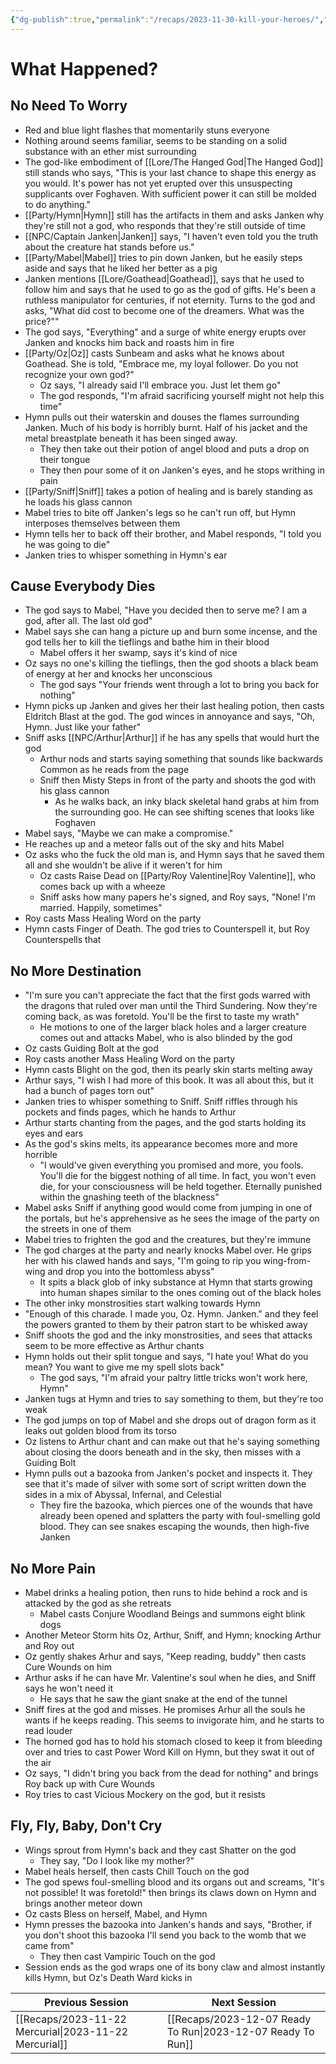 ```yaml
---
{"dg-publish":true,"permalink":"/recaps/2023-11-30-kill-your-heroes/","created":"","updated":""}
---
```


# What Happened? 
## No Need To Worry 
- Red and blue light flashes that momentarily stuns everyone
- Nothing around seems familiar, seems to be standing on a solid substance with an ether mist surrounding
- The god-like embodiment of [[Lore/The Hanged God\|The Hanged God]] still stands who says, "This is your last chance to shape this energy as you would. It's power has not yet erupted over this unsuspecting supplicants over Foghaven. With sufficient power it can still be molded to do anything."
- [[Party/Hymn\|Hymn]] still has the artifacts in them and asks Janken why they're still not a god, who responds that they're still outside of time 
- [[NPC/Captain Janken\|Janken]] says, "I haven't even told you the truth about the creature hat stands before us."
- [[Party/Mabel\|Mabel]] tries to pin down Janken, but he easily steps aside and says that he liked her better as a pig 
- Janken mentions [[Lore/Goathead\|Goathead]], says that he used to follow him and says that he used to go as the god of gifts. He's been a ruthless manipulator for centuries, if not eternity. Turns to the god and asks, "What did cost to become one of the dreamers. What was the price?""
- The god says, "Everything" and a surge of white energy erupts over Janken and knocks him back and roasts him in fire
- [[Party/Oz\|Oz]] casts Sunbeam and asks what he knows about Goathead. She is told, "Embrace me, my loyal follower. Do you not recognize your own god?"
	- Oz says, "I already said I'll embrace you. Just let them go"
	- The god responds, "I'm afraid sacrificing yourself might not help this time"
- Hymn pulls out their waterskin and douses the flames surrounding Janken. Much of his body is horribly burnt. Half of his jacket and the metal breastplate beneath it has been singed away. 
	- They then take out their potion of angel blood and puts a drop on their tongue 
	- They then pour some of it on Janken's eyes, and he stops writhing in pain 
- [[Party/Sniff\|Sniff]] takes a potion of healing and is barely standing as he loads his glass cannon 
- Mabel tries to bite off Janken's legs so he can't run off, but Hymn interposes themselves between them
- Hymn tells her to back off their brother, and Mabel responds, "I told you he was going to die"
- Janken tries to whisper something in Hymn's ear 

## Cause Everybody Dies
- The god says to Mabel, "Have you decided then to serve me? I am a god, after all. The last old god"
- Mabel says she can hang a picture up and burn some incense, and the god tells her to kill the tieflings and bathe him in their blood 
	- Mabel offers it her swamp, says it's kind of nice 
- Oz says no one's killing the tieflings, then the god shoots a black beam of energy at her and knocks her unconscious 
	- The god says "Your friends went through a lot to bring you back for nothing"
- Hymn picks up Janken and gives her their last healing potion, then casts Eldritch Blast at the god. The god winces in annoyance and says, "Oh, Hymn. Just like your father"
- Sniff asks [[NPC/Arthur\|Arthur]] if he has any spells that would hurt the god 
	- Arthur nods and starts saying something that sounds like backwards Common as he reads from the page
	- Sniff then Misty Steps in front of the party and shoots the god with his glass cannon 
		- As he walks back, an inky black skeletal hand grabs at him from the surrounding goo. He can see shifting scenes that looks like Foghaven 
- Mabel says, "Maybe we can make a compromise."
- He reaches up and a meteor falls out of the sky and hits Mabel 
- Oz asks who the fuck the old man is, and Hymn says that he saved them all and she wouldn't be alive if it weren't for him 
	- Oz casts Raise Dead on [[Party/Roy Valentine\|Roy Valentine]], who comes back up with a wheeze 
	- Sniff asks how many papers he's signed, and Roy says, "None! I'm married. Happily, sometimes"
- Roy casts Mass Healing Word on the party 
- Hymn casts Finger of Death. The god tries to Counterspell it, but Roy Counterspells that 

## No More Destination
- "I'm sure you can't appreciate the fact that the first gods warred with the dragons that ruled over man until the Third Sundering. Now they're coming back, as was foretold. You'll be the first to taste my wrath"
	- He motions to one of the larger black holes and a larger creature comes out and attacks Mabel, who is also blinded by the god 
- Oz casts Guiding Bolt at the god 
- Roy casts another Mass Healing Word on the party 
- Hymn casts Blight on the god, then its pearly skin starts melting away 
- Arthur says, "I wish I had more of this book. It was all about this, but it had a bunch of pages torn out"
- Janken tries to whisper something to Sniff. Sniff riffles through his pockets and finds pages, which he hands to Arthur
- Arthur starts chanting from the pages, and the god starts holding its eyes and ears
- As the god's skins melts, its appearance becomes more and more horrible 
	- "I would've given everything you promised and more, you fools. You'll die for the biggest nothing of all time. In fact, you won't even die, for your consciousness will be held together. Eternally punished within the gnashing teeth of the blackness"
- Mabel asks Sniff if anything good would come from jumping in one of the portals, but he's apprehensive as he sees the image of the party on the streets in one of them 
- Mabel tries to frighten the god and the creatures, but they're immune 
- The god charges at the party and nearly knocks Mabel over. He grips her with his clawed hands and says, "I'm going to rip you wing-from-wing and drop you into the bottomless abyss"
	- It spits a black glob of inky substance at Hymn that starts growing into human shapes similar to the ones coming out of the black holes 
- The other inky monstrosities start walking towards Hymn
- "Enough of this charade. I made you, Oz. Hymn. Janken." and they feel the powers granted to them by their patron start to be whisked away
- Sniff shoots the god and the inky monstrosities, and sees that attacks seem to be more effective as Arthur chants 
- Hymn holds out their split tongue and says, "I hate you! What do you mean? You want to give me my spell slots back"
	- The god says, "I'm afraid your paltry little tricks won't work here, Hymn"
- Janken tugs at Hymn and tries to say something to them, but they're too weak 
- The god jumps on top of Mabel and she drops out of dragon form as it leaks out golden blood from its torso 
- Oz listens to Arthur chant and can make out that he's saying something about closing the doors beneath and in the sky, then misses with a Guiding Bolt
- Hymn pulls out a bazooka from Janken's pocket and inspects it. They see that it's made of silver with some sort of script written down the sides in a mix of Abyssal, Infernal, and Celestial 
	- They fire the bazooka, which pierces one of the wounds that have already been opened and splatters the party with foul-smelling gold blood. They can see snakes escaping the wounds, then high-five Janken 

## No More Pain
- Mabel drinks a healing potion, then runs to hide behind a rock and is attacked by the god as she retreats 
	- Mabel casts Conjure Woodland Beings and summons eight blink dogs
- Another Meteor Storm hits Oz, Arthur, Sniff, and Hymn; knocking Arthur and Roy out 
- Oz gently shakes Arhur and says, "Keep reading, buddy" then casts Cure Wounds on him
- Arthur asks if he can have Mr. Valentine's soul when he dies, and Sniff says he won't need it 
	- He says that he saw the giant snake at the end of the tunnel 
- Sniff fires at the god and misses. He promises Arhur all the souls he wants if he keeps reading. This seems to invigorate him, and he starts to read louder 
- The horned god has to hold his stomach closed to keep it from bleeding over and tries to cast Power Word Kill on Hymn, but they swat it out of the air 
- Oz says, "I didn't bring you back from the dead for nothing" and brings Roy back up with Cure Wounds 
- Roy tries to cast Vicious Mockery on the god, but it resists

## Fly, Fly, Baby, Don't Cry
- Wings sprout from Hymn's back and they cast Shatter on the god 
	- They say, "Do I look like my mother?"
- Mabel heals herself, then casts Chill Touch on the god
- The god spews foul-smelling blood and its organs out and screams, "It's not possible! It was foretold!" then brings its claws down on Hymn and brings another meteor down
- Oz casts Bless on herself, Mabel, and Hymn 
- Hymn presses the bazooka into Janken's hands and says, "Brother, if you don't shoot this bazooka I'll send you back to the womb that we came from"
	- They then cast Vampiric Touch on the god 
- Session ends as the god wraps one of its bony claw and almost instantly kills Hymn, but Oz's Death Ward kicks in


|  **Previous Session**   |   **Next Session**   |
| --- | --- |
| [[Recaps/2023-11-22 Mercurial\|2023-11-22 Mercurial]]  |[[Recaps/2023-12-07 Ready To Run\|2023-12-07 Ready To Run]]  |